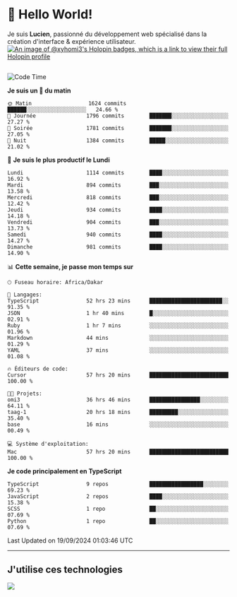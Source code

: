 # 👋 Hello World!

Je suis **Lucien**, passionné du développement web spécialisé dans la création d'interface & expérience utilisateur.
[![An image of @xyhomi3's Holopin badges, which is a link to view their full Holopin profile](https://holopin.me/xyhomi3)](https://holopin.io/@xyhomi3)

##

<!--START_SECTION:waka-->
![Code Time](http://img.shields.io/badge/Code%20Time-2%2C079%20hrs%2029%20mins-blue)

**Je suis un 🐤 du matin** 

```text
🌞 Matin                  1624 commits        ██████░░░░░░░░░░░░░░░░░░░   24.66 % 
🌆 Journée                1796 commits        ███████░░░░░░░░░░░░░░░░░░   27.27 % 
🌃 Soirée                 1781 commits        ███████░░░░░░░░░░░░░░░░░░   27.05 % 
🌙 Nuit                   1384 commits        █████░░░░░░░░░░░░░░░░░░░░   21.02 % 
```
📅 **Je suis le plus productif le Lundi** 

```text
Lundi                    1114 commits        ████░░░░░░░░░░░░░░░░░░░░░   16.92 % 
Mardi                    894 commits         ███░░░░░░░░░░░░░░░░░░░░░░   13.58 % 
Mercredi                 818 commits         ███░░░░░░░░░░░░░░░░░░░░░░   12.42 % 
Jeudi                    934 commits         ████░░░░░░░░░░░░░░░░░░░░░   14.18 % 
Vendredi                 904 commits         ███░░░░░░░░░░░░░░░░░░░░░░   13.73 % 
Samedi                   940 commits         ████░░░░░░░░░░░░░░░░░░░░░   14.27 % 
Dimanche                 981 commits         ████░░░░░░░░░░░░░░░░░░░░░   14.90 % 
```


📊 **Cette semaine, je passe mon temps sur** 

```text
🕑︎ Fuseau horaire: Africa/Dakar

💬 Langages: 
TypeScript               52 hrs 23 mins      ███████████████████████░░   91.35 % 
JSON                     1 hr 40 mins        █░░░░░░░░░░░░░░░░░░░░░░░░   02.91 % 
Ruby                     1 hr 7 mins         ░░░░░░░░░░░░░░░░░░░░░░░░░   01.96 % 
Markdown                 44 mins             ░░░░░░░░░░░░░░░░░░░░░░░░░   01.29 % 
YAML                     37 mins             ░░░░░░░░░░░░░░░░░░░░░░░░░   01.08 % 

🔥 Éditeurs de code: 
Cursor                   57 hrs 20 mins      █████████████████████████   100.00 % 

🐱‍💻 Projets: 
omi3                     36 hrs 46 mins      ████████████████░░░░░░░░░   64.11 % 
taag-1                   20 hrs 18 mins      █████████░░░░░░░░░░░░░░░░   35.40 % 
base                     16 mins             ░░░░░░░░░░░░░░░░░░░░░░░░░   00.49 % 

💻 Système d'exploitation: 
Mac                      57 hrs 20 mins      █████████████████████████   100.00 % 
```

**Je code principalement en TypeScript** 

```text
TypeScript               9 repos             █████████████████░░░░░░░░   69.23 % 
JavaScript               2 repos             ████░░░░░░░░░░░░░░░░░░░░░   15.38 % 
SCSS                     1 repo              ██░░░░░░░░░░░░░░░░░░░░░░░   07.69 % 
Python                   1 repo              ██░░░░░░░░░░░░░░░░░░░░░░░   07.69 % 
```




 Last Updated on 19/09/2024 01:03:46 UTC
<!--END_SECTION:waka-->
---

## J'utilise ces technologies

<p align="left">
  <a href="https://skillicons.dev">
    <img src="https://skillicons.dev/icons?i=ts,js,md,scss,tailwind,react,docker,express,astro,vite,nextjs,vercel,figma,ableton" />
  </a>
</p>


